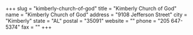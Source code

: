 +++
slug = "kimberly-church-of-god"
title = "Kimberly Church of God"
name = "Kimberly Church of God"
address = "9108 Jefferson Street"
city = "Kimberly"
state = "AL"
postal = "35091"
website = ""
phone = "205 647-5374"
fax = ""
+++
